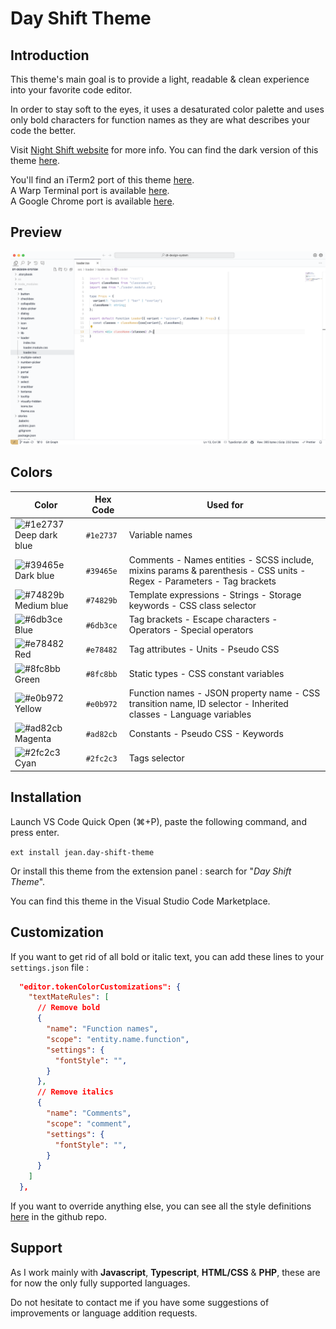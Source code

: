 # Day Shift Theme

## Introduction

This theme's main goal is to provide a light, readable & clean experience into your favorite code editor.

In order to stay soft to the eyes, it uses a desaturated color palette and uses only bold characters for function names as they are what describes your code the better.

Visit [Night Shift website](https://jean-tinland.github.io/night-shift-demo/) for more info. You can find the dark version of this theme [here](https://marketplace.visualstudio.com/items?itemName=jean.desaturated).

You'll find an iTerm2 port of this theme [here](https://github.com/Jean-Tinland/iTerm2-theme-desaturated).\
A Warp Terminal port is available [here](https://github.com/Jean-Tinland/warp-night-shift-theme).\
A Google Chrome port is available [here](https://github.com/Jean-Tinland/chrome-theme-desaturated).

## Preview

![.tsx preview](./assets/preview.png)

## Colors

| Color                                                                                | Hex Code  | Used for                                                                                                              |
| ------------------------------------------------------------------------------------ | --------- | --------------------------------------------------------------------------------------------------------------------- |
| ![#1e2737](https://placeholder.valraiso.net/15x15?bg=1e2737&text=%20) Deep dark blue | `#1e2737` | Variable names                                                                                                        |
| ![#39465e](https://placeholder.valraiso.net/15x15?bg=39465e&text=%20) Dark blue      | `#39465e` | Comments - Names entities - SCSS include, mixins params & parenthesis - CSS units - Regex - Parameters - Tag brackets |
| ![#74829b](https://placeholder.valraiso.net/15x15?bg=74829b&text=%20) Medium blue    | `#74829b` | Template expressions - Strings - Storage keywords - CSS class selector                                                |
| ![#6db3ce](https://placeholder.valraiso.net/15x15?bg=6db3ce&text=%20) Blue           | `#6db3ce` | Tag brackets - Escape characters - Operators - Special operators                                                      |
| ![#e78482](https://placeholder.valraiso.net/15x15?bg=e78482&text=%20) Red            | `#e78482` | Tag attributes - Units - Pseudo CSS                                                                                   |
| ![#8fc8bb](https://placeholder.valraiso.net/15x15?bg=8fc8bb&text=%20) Green          | `#8fc8bb` | Static types - CSS constant variables                                                                                 |
| ![#e0b972](https://placeholder.valraiso.net/15x15?bg=e0b972&text=%20) Yellow         | `#e0b972` | Function names - JSON property name - CSS transition name, ID selector - Inherited classes - Language variables       |
| ![#ad82cb](https://placeholder.valraiso.net/15x15?bg=ad82cb&text=%20) Magenta        | `#ad82cb` | Constants - Pseudo CSS - Keywords                                                                                     |
| ![#2fc2c3](https://placeholder.valraiso.net/15x15?bg=2fc2c3&text=%20) Cyan           | `#2fc2c3` | Tags selector                                                                                                         |

## Installation

Launch VS Code Quick Open (⌘+P), paste the following command, and press enter.

`ext install jean.day-shift-theme`

Or install this theme from the extension panel : search for "_Day Shift Theme_".

You can find this theme in the Visual Studio Code Marketplace.

## Customization

If you want to get rid of all bold or italic text, you can add these lines to your `settings.json` file :

```json
  "editor.tokenColorCustomizations": {
    "textMateRules": [
      // Remove bold
      {
        "name": "Function names",
        "scope": "entity.name.function",
        "settings": {
          "fontStyle": "",
        }
      },
      // Remove italics
      {
        "name": "Comments",
        "scope": "comment",
        "settings": {
          "fontStyle": "",
        }
      }
    ]
  },
```

If you want to override anything else, you can see all the style definitions [here](https://github.com/Jean-Tinland/vscode-theme-day-shift/blob/main/themes/color-theme.json#L101) in the github repo.

## Support

As I work mainly with **Javascript**, **Typescript**, **HTML/CSS** & **PHP**, these are for now the only fully supported languages.

Do not hesitate to contact me if you have some suggestions of improvements or language addition requests.
